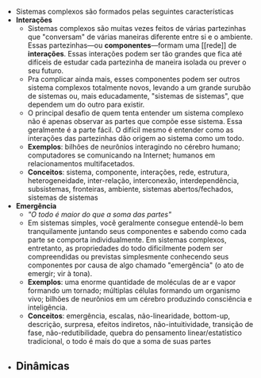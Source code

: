 - Sistemas complexos são formados pelas seguintes características
- **Interações**
	- Sistemas complexos são muitas vezes feitos de várias partezinhas que "conversam" de várias maneiras diferente entre si e o ambiente. Essas partezinhas—ou **componentes**—formam uma [[rede]] de **interações**. Essas interações podem ser tão grandes que fica até difíceis de estudar cada partezinha de maneira isolada ou prever o seu futuro.
	- Pra complicar ainda mais, esses componentes podem ser outros sistema complexos totalmente novos, levando a um grande surubão de sistemas ou, mais educadamente, "sistemas de sistemas", que dependem um do outro para existir.
	- O principal desafio de quem tenta entender um sistema complexo não é apenas observar as partes que compõe esse sistema. Essa geralmente é a parte fácil. O difícil mesmo é entender como as interações das partezinhas dão origem ao sistema como um todo.
	- **Exemplos**: bilhões de neurônios interagindo no cérebro humano; computadores se comunicando na Internet; humanos em relacionamentos multifacetados.
	- **Conceitos**: sistema, componente, interações, rede, estrutura, heterogeneidade, inter-relação, interconexão, interdependência, subsistemas, fronteiras, ambiente, sistemas abertos/fechados, sistemas de sistemas
- **Emergência**
	- *"O todo é maior do que a soma das partes"*
	- Em sistemas simples, você geralmente consegue entendê-lo bem tranquilamente juntando seus componentes e sabendo como cada parte se comporta individualmente. Em sistemas complexos, entretanto, as propriedades do todo dificilmente podem ser compreendidas ou previstas simplesmente conhecendo seus componentes por causa de algo chamado "emergência" (o ato de emergir; vir à tona).
	- **Exemplos**: uma enorme quantidade de moléculas de ar e vapor formando um tornado; múltiplas células formando um organismo vivo; bilhões de neurônios em um cérebro produzindo consciência e inteligência.
	- **Conceitos**: emergência, escalas, não-linearidade, bottom-up, descrição, surpresa, efeitos indiretos, não-intuitividade, transição de fase, não-redutibilidade, quebra do pensamento linear/estatístico tradicional, o todo é mais do que a soma de suas partes
- **Dinâmicas**
	-